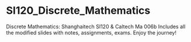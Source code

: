 # SI120_Discrete_Mathematics
Discrete Mathematics: Shanghaitech SI120 &amp; Caltech Ma 006b
Includes all the modified slides with notes, assignments, exams.
Enjoy the journey!
